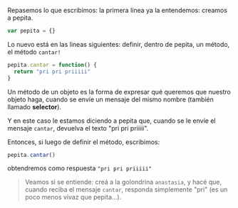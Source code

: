 Repasemos lo que escribimos: la primera línea ya la entendemos: creamos a pepita.

```javascript
var pepita = {}
```

Lo nuevo está en las lineas siguientes: definir, dentro de pepita, un método, el método `cantar!`


```javascript
pepita.cantar = function() {
  return "pri pri priiiii"
}
```

Un método de un objeto es la forma de expresar qué queremos que nuestro objeto haga, cuando se envíe un mensaje del mismo nombre (también llamado **selector**).

Y en este caso le estamos diciendo a pepita que, cuando se le envíe el mensaje `cantar`, devuelva el texto "pri pri priiiii".

Entonces, si luego de definir el método, escribimos:

```javascript
pepita.cantar()
```

obtendremos como respuesta `"pri pri priiiii"`

> Veamos si se entiende: creá a la golondrina `anastasia`, y hacé que, cuando reciba el mensaje `cantar`, responda simplemente "pri" (es un poco menos vivaz que pepita...).

